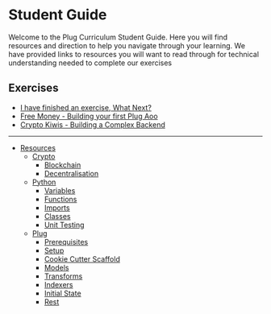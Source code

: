 # Student Guide

Welcome to the Plug Curriculum Student Guide.
Here you will find resources and direction to help you navigate through your learning.
We have provided links to resources you will want to read through for technical understanding needed to complete our exercises

## Exercises

* [I have finished an exercise, What Next?](./what-next.md)
* [Free Money - Building your first Plug Aoo](./free-money.md)
* [Crypto Kiwis - Building a Complex Backend](./crypto-kiwis.md)

---

* [Resources](segments/README.md)
  * [Crypto](segments/crypto/README.md)
    * [Blockchain](segments/crypto/blockchain.md)
    * [Decentralisation](segments/crypto/decentralisation.md)
  * [Python](segments/python/README.md)
    * [Variables](segments/python/variables.md)
    * [Functions](segments/python/functions.md)
    * [Imports](segments/python/imports.md)
    * [Classes](segments/python/classes.md)
    * [Unit Testing](segments/python/unit_testing.md)
  * [Plug](segments/plug/README.md)
    * [Prerequisites](segments/plug/prerequisites.md)
    * [Setup](segments/plug/setup.md)
    * [Cookie Cutter Scaffold](segments/plug/cookie-cutter.md)
    * [Models](segments/plug/models.md)
    * [Transforms](segments/plug/transforms.md)
    * [Indexers](segments/plug/indexers.md)
    * [Initial State](segments/plug/initial_state.md)
    * [Rest](segments/plug/rest.md)
